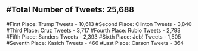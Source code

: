 #Total Number of Tweets: 25,688 
---
#First Place: Trump Tweets - 10,613
#Second Place: Clinton Tweets - 3,840
#Third Place: Cruz Tweets - 3,717
#Fourth Place: Rubio Tweets - 2,793
#Fifth Place: Sanders Tweets - 2,393
#Sixth Place: Jeb! Tweets - 1,505
#Seventh Place: Kasich Tweets - 466
#Last Place: Carson Tweets - 364
